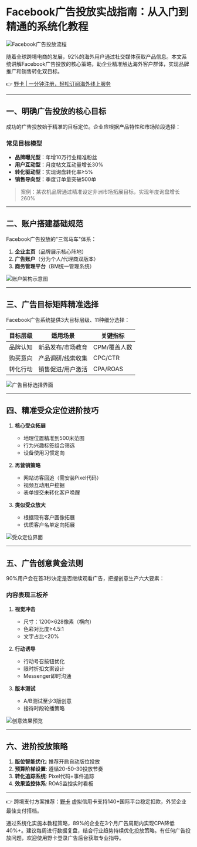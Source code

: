 # Facebook广告投放实战指南：从入门到精通的系统化教程

![Facebook广告投放流程](https://bbtdd.com/wp-content/uploads/img/700506886.webp)

随着全球跨境电商的发展，92%的海外用户通过社交媒体获取产品信息。本文系统讲解Facebook广告投放的核心策略，助企业精准触达海外客户群体，实现品牌推广和销售转化双目标。

👉 [野卡 | 一分钟注册，轻松订阅海外线上服务](https://bbtdd.com/yeka)

---

## 一、明确广告投放的核心目标
成功的广告投放始于精准的目标定位。企业应根据产品特性和市场阶段选择：

### 常见目标模型
- **品牌曝光型**：年增10万行业精准粉丝
- **用户互动型**：月度帖文互动量增长30%
- **转化驱动型**：实现询盘转化率≥5%
- **销售导向型**：季度订单量突破500单

> 案例：某农机品牌通过精准设定非洲市场拓展目标，实现年度询盘增长260%

---

## 二、账户搭建基础规范
Facebook广告投放的"三驾马车"体系：
1. **企业主页**（品牌展示核心阵地）
2. **广告账户**（分为个人/代理商双版本）
3. **商务管理平台**（BM统一管理系统）

![账户架构示意图](https://bbtdd.com/wp-content/uploads/img/2630945392.webp)

---

## 三、广告目标矩阵精准选择
Facebook广告系统提供3大目标层级、11种细分选择：

| 目标层级 | 适用场景 | 关键指标 |
|---------|---------|---------|
| 品牌认知 | 新品发布/市场教育 | CPM/覆盖人数 |
| 购买意向 | 产品调研/线索收集 | CPC/CTR |
| 转化行动 | 销售促进/用户激活 | CPA/ROAS |

![广告目标选择界面](https://bbtdd.com/wp-content/uploads/img/5973378702557.webp)

---

## 四、精准受众定位进阶技巧
1. **核心受众拓展**
   - 地理位置精准到500米范围
   - 行为兴趣标签组合筛选
   - 设备使用习惯定向

2. **再营销策略**
   - 网站访客回追（需安装Pixel代码）
   - 视频互动用户挖掘
   - 表单提交未转化客户唤醒

3. **类似受众放大**
   - 根据现有客户画像拓展
   - 优质客户名单定向拓展

![受众定位界面](https://bbtdd.com/wp-content/uploads/img/4588364864.webp)

---

## 五、广告创意黄金法则
90%用户会在首3秒决定是否继续观看广告，把握创意生产六大要素：

### 内容表现三板斧
1. **视觉冲击**
   - 尺寸：1200×628像素（横向）
   - 色彩对比度≥4.5:1
   - 文字占比<20%

2. **行动诱导**
   - 行动号召按钮优化
   - 限时折扣文案设计
   - Messenger即时沟通

3. **版本测试**
   - A/B测试至少3版创意
   - 接待时段轮播策略

![创意效果预览](https://bbtdd.com/wp-content/uploads/img/04594455015.webp)

---

## 六、进阶投放策略
1. **版位智能优化**: 推荐开启自动版位投放
2. **预算阶梯设置**: 遵循20-50-30投放节奏
3. **转化追踪系统**: Pixel代码+事件追踪
4. **效果监控体系**: ROAS监控实时看板

---

👉 跨境支付方案推荐：[野卡](https://bbtdd.com/yeka) 虚拟信用卡支持140+国际平台稳定扣款，外贸企业最佳支付搭档。

通过系统化实施本教程策略，89%的企业在3个月广告周期内实现CPA降低40%+。建议每周进行数据复盘，结合行业趋势持续优化投放策略。有任何广告投放问题，欢迎使用野卡登录广告后台获取专业指导。